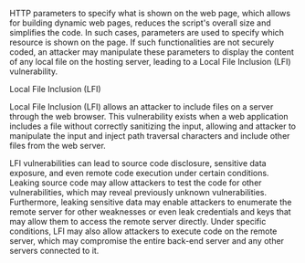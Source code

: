 HTTP parameters to specify what is shown on the web page, which allows for building dynamic web pages, reduces the script's overall size and simplifies the code. In such cases, parameters are used to specify which resource is shown on the page. If such functionalities are not securely coded, an attacker may manipulate these parameters to display the content of any local file on the hosting server, leading to a Local File Inclusion (LFI) vulnerability.


Local File Inclusion (LFI)

Local File Inclusion (LFI) allows an attacker to include files on a server through the web browser. This vulnerability exists when a web application includes a file without correctly sanitizing the input, allowing and attacker to manipulate the input and inject path traversal characters and include other files from the web server.

LFI vulnerabilities can lead to source code disclosure, sensitive data exposure, and even remote code execution under certain conditions. Leaking source code may allow attackers to test the code for other vulnerabilities, which may reveal previously unknown vulnerabilities. Furthermore, leaking sensitive data may enable attackers to enumerate the remote server for other weaknesses or even leak credentials and keys that may allow them to access the remote server directly. Under specific conditions, LFI may also allow attackers to execute code on the remote server, which may compromise the entire back-end server and any other servers connected to it.


